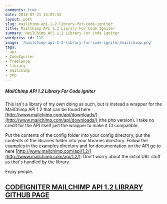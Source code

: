 ```yaml
---
comments: true
date: 2010-07-21 14:07:53
layout: post
slug: mailchimp-api-1-2-library-for-code-igniter
title: MailChimp API 1.2 Library For Code Igniter
summary: MailChimp API 1.2 Library For Code Igniter
wordpress_id: 112
image: '/mailchimp-api-1-2-library-for-code-igniter/mailchimp.png'
tags:
- api
- CodeIgniter
- freelance
- library
- mailchimp
- php
---
```


#####  MailChimp API 1.2 Library For Code Igniter

This isn't a library of my own doing as such, but is instead a wrapper for the MailChimp API 1.2 that can be found here [http://www.mailchimp.com/api/downloads/](http://www.mailchimp.com/api/downloads/) (the php version). I take no credit for the API itself just the wrapper to make it CI compatible.

Put the contents of the config folder into your config directory, put the contents of the libraries folder into your libraries directory. Follow the examples in the examples directory and for documentation on the API go to here [http://www.mailchimp.com/api/1.2/](http://www.mailchimp.com/api/1.2/). Don't worry about the initial URL stuff as that's handled by the library.

Enjoy people.

## [CODEIGNITER MAILCHIMP API 1.2 LIBRARY GITHUB PAGE](https://github.com/gkwelding/MailchimpAPICI)
